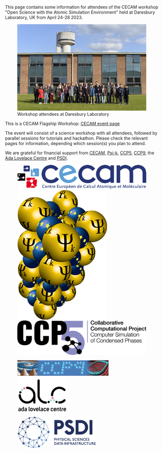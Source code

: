 This page contains some information for attendees of the CECAM workshop "Open Science with the Atomic Simulation Environment" held at Daresbury Laboratory, UK from April 24-28 2023.

<figure>
  <img src="images/workshop-photo.jpg" alt="Workshop attendees at Daresbury Laboratory">
  <figcaption>Workshop attendees at Daresbury Laboratory</figcaption>
</figure>

This is a CECAM Flagship Workshop: [CECAM event page](https://www.cecam.org/workshop-details/1245)

The event will consist of a science workshop with all attendees, followed by parallel sessions for tutorials and hackathon. Please check the relevant pages for information, depending which session(s) you plan to attend.

We are grateful for financial support from [CECAM](https://www.cecam.org), [Psi-k](https://psi-k.net), [CCP5](https://www.ccp5.ac.uk), [CCP9](https://ccp9.ac.uk), the [Ada Lovelace Centre](https://www.scd.stfc.ac.uk/Pages/Ada-Lovelace-Centre.aspx) and [PSDI](https://www.psdi.ac.uk).

<figure>
<img src="images/cecam.png" alt="CECAM logo">
<img src="images/psi-k.png" alt="Psi-k logo">
<img src="images/ccp5.png" alt="CCP5 logo">
</figure>
<figure>
<img src="images/ccp9.jpg" alt="CCP9 logo">
<img src="images/alc.png" alt="ALC logo">
<img src="images/psdi.png" alt="PSDI logo">
</figure>

